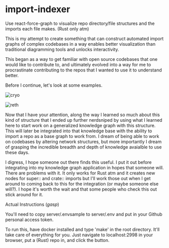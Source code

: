 # import-indexer
Use react-force-graph to visualize repo directory/file structures and the imports each file makes. (Rust only atm)

This is my attempt to create something that can construct automated import graphs of complex codebases
in a way enables better visualization than traditional diagramming tools and unlocks interactivity. 



This began as a way to get familiar with open source codebases that one would like to contribute to, and
ultimately evolved into a way for me to procrastinate contributing to the repos that I wanted to use it
to understand better.


Before I continue, let's look at some examples.

![cryo](https://github.com/QuantNymph/import-indexer/assets/82485126/4a082ade-3842-4807-a038-e20194c298f7)

![reth](https://github.com/QuantNymph/import-indexer/assets/82485126/b94c020c-4eee-477f-855a-7e595c6682fb)

Now that I have your attention, along the way I learned so much about this kind of structure that I ended up further nerdsniped by using what I learned here to start work on a generalized knowledge graph with this structure. This will later be integrated into that knowledge base with the ability to import a repo as a base graph to work from. I dream of being able to work on codebases by altering network structures, but more importantly I dream of grasping the incredible breadth and depth of knowledge avaialble to use these days.



I digress, I hope someone out there finds this useful. I put it out before integrating into my knowledge graph application in hopes that someone will. There are problems with it. It only works for Rust atm and it creates new nodes for super:: and crate:: imports but I'll work those out when I get around to coming back to this for the integration (or maybe someone else will?). I hope it's worth the wait and that some people who check this out stick around for it.


Actual Instructions (*gasp*)


You'll need to copy server/.envsample to server/.env and put in your Github personal access token.



To run this, have docker installed and type 'make' in the root directory. It'll take care of everything for you. Just navigate to localhost:2998 in your browser, put a (Rust) repo in, and click the button.
